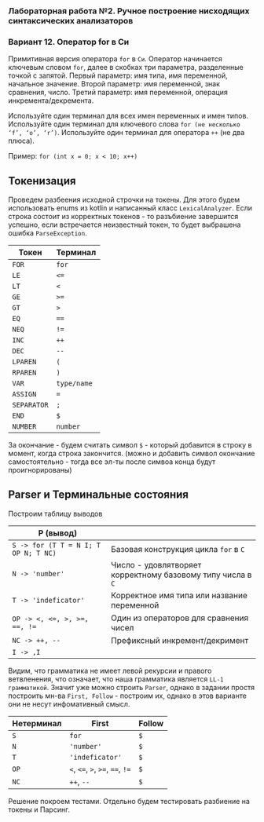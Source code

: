 ### Лабораторная работа №2. Ручное построение нисходящих синтаксических анализаторов

### Вариант 12. Оператор for в Си

Примитивная версия оператора `for` в `Си`. Оператор начинается ключевым словом `for`, далее в скобках три параметра,
разделенные точкой с запятой. Первый параметр: имя типа, имя переменной, начальное значение. Второй параметр: имя
переменной, знак сравнения, число. Третий параметр: имя переменной, операция инкремента/декремента.

Используйте один терминал для всех имен переменных и имен типов. Используйте один терминал для ключевого
слова `for (не несколько ‘f’, ‘o’, ‘r’)`. Используйте один терминал для оператора `++` (не два плюса).

Пример: `for (int x = 0; x < 10; x++)`

## Токенизация

Проведем разбеения исходной строчки на токены. Для этого будем использовать enums из kotlin и написанный класс
`LexicalAnalyzer`. Если строка состоит из корректных токенов - то разъбиение завершится успешно, если встречается
неизвестный токен, то будет выбрашена ошибка `ParseException`.

| Токен       | Терминал    |
|-------------|-------------|
| `FOR`       | `for`       |
| `LE`        | `<=`        |
| `LT`        | `<`         |
| `GE`        | `>=`        |
| `GT`        | `>`         |
| `EQ`        | `==`        |
| `NEQ`       | `!=`        |
| `INC`       | `++`        |
| `DEC`       | `--`        |
| `LPAREN`    | `(`         |
| `RPAREN`    | `)`         |
| `VAR`       | `type/name` |
| `ASSIGN`    | `=`         |
| `SEPARATOR` | `;`         |
| `END`       | `$`         |
| `NUMBER`    | `number`    |

За окончание - будем считать символ `$` - который добавится в строку в момент, когда строка закончится.
(можно и добавить символ окончание самостоятельно - тогда все эл-ты после симвоа конца будут проигнорированы)

## Parser и Терминальные состояния

Построим таблицу выводов

| P (вывод)                            |                                                             |
|--------------------------------------|-------------------------------------------------------------|
| `S -> for (T T = N I; T OP N; T NC)` | Базовая конструкция цикла `for` в `C`                       |
| `N -> 'number'`                      | Число - удовлятворяет корректному базовому типу числа в `C` |
| `T -> 'indeficator'`                 | Корректное имя типа или название переменной                 |
| `OP -> <, <=, >, >=, ==, !=`         | Один из операторов для сравнения чисел                      |
| `NC -> ++, --`                       | Префиксный инкремент/декримент                              |
| `I -> ,I`                            |                                                             |

Видим, что грамматика не имеет левой рекурсии и правого ветвленения, что означает, что наша грамматика является
`LL-1 грамматикой`. Значит уже можно строить `Parser`, однако в задании простя построить мн-ва
`First, Follow` - построим их, однако в этов варианте они не несут инфомативный смысл.

| Нетерминал | First                            | Follow |
|------------|----------------------------------|--------|
| `S`        | `for`                            | `$`    |
| `N`        | `'number'`                       | `$`    |
| `T`        | `'indeficator'`                  | `$`    |
| `OP`       | `<`, `<=`, `>`, `>=`, `==`, `!=` | `$`    |
| `NC`       | `++`, `--`                       | `$`    |

Решение покроем тестами.
Отдельно будем тестировать разбиение на токены и Парсинг.


